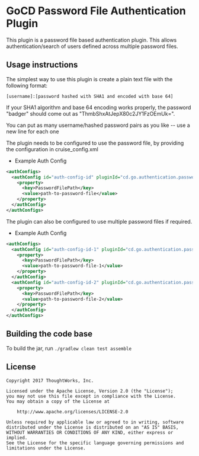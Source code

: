 # GoCD Password File Authentication Plugin
This plugin is a password file based authentication plugin. This allows authentication/search of users defined across multiple password files.  

## Usage instructions
The simplest way to use this plugin is create a plain text file with the following format:

    [username]:[password hashed with SHA1 and encoded with base 64]
    
If your SHA1 algorithm and base 64 encoding works properly, the password "badger" should come out as "ThmbShxAtJepX80c2JY1FzOEmUk=".

You can put as many username/hashed password pairs as you like -- use a new line for each one

The plugin needs to be configured to use the password file, by providing the configuration in cruise_config.xml

* Example Auth Config
```xml
<authConfigs>
  <authConfig id="auth-config-id" pluginId="cd.go.authentication.passwordfile">
    <property>
      <key>PasswordFilePath</key>
      <value>path-to-password-file</value>
    </property>
  </authConfig>
</authConfigs>
```

The plugin can also be configured to use multiple password files if required.
* Example Auth Config
```xml
<authConfigs>
  <authConfig id="auth-config-id-1" pluginId="cd.go.authentication.passwordfile">
    <property>
      <key>PasswordFilePath</key>
      <value>path-to-password-file-1</value>
    </property>
  </authConfig>
  <authConfig id="auth-config-id-2" pluginId="cd.go.authentication.passwordfile">
    <property>
      <key>PasswordFilePath</key>
      <value>path-to-password-file-2</value>
    </property>
  </authConfig>
</authConfigs>
```

## Building the code base

To build the jar, run `./gradlew clean test assemble`

## License

```plain
Copyright 2017 ThoughtWorks, Inc.

Licensed under the Apache License, Version 2.0 (the "License");
you may not use this file except in compliance with the License.
You may obtain a copy of the License at

    http://www.apache.org/licenses/LICENSE-2.0

Unless required by applicable law or agreed to in writing, software
distributed under the License is distributed on an "AS IS" BASIS,
WITHOUT WARRANTIES OR CONDITIONS OF ANY KIND, either express or implied.
See the License for the specific language governing permissions and
limitations under the License.
```
